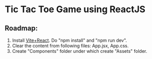 # Tic Tac Toe Game using ReactJS

## Roadmap:
1. Install [Vite+React](https://vite.dev/guide/). Do "npm install" and "npm run dev".
2. Clear the content from following files: App.jsx, App.css.
3. Create "Components" folder under which create "Assets" folder.

